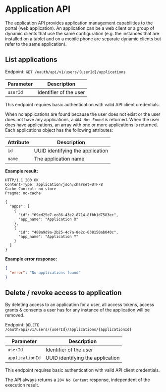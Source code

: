# Application API

The application API provides application management capabilities to the portal (web application). An application can be a web client or a group of dynamic clients that use the same configuration (e.g. the instances that are installed on a tablet and on a mobile phone are separate dynamic clients but refer to the same application).

## List applications

Endpoint: `GET /oauth/api/v1/users/{userId}/applications`

| Parameter | Description            |
|-----------|------------------------|
| `userId`  | identifier of the user |

This endpoint requires basic authentication with valid API client credentials.

When no applications are found because the user does not exist or the user does not have any applications, a `404 Not Found` is returned. When the user does have applications, an array with one or more applications is returned. Each applications object has the following attributes:

| Attribute | Description                      |
|-----------|----------------------------------|
| `id`      | UUID identifying the application |
| `name`    | The application name             |

**Example result:**

```http
HTTP/1.1 200 OK
Content-Type: application/json;charset=UTF-8
Cache-Control: no-store
Pragma: no-cache
 
{
  "apps": [
    {
      "id": "69cd25e7-ec86-43e2-8714-8fbb1d7583ec",
      "app_name": "Application X"
    },
    {
      "id": "408a9d9a-2b25-4c7a-8e2c-038150ab040c",
      "app_name": "Application Y"
    }
  ]
}
```

**Example error response:**

```json
{
  "error": "No applications found"
}
```

## Delete / revoke access to application

By deleting access to an application for a user, all access tokens, access grants & consents a user has for any instance of the application will be removed.

Endpoint: `DELETE /oauth/api/v1/users/{userId}/applications/{applicationId}`

| Parameter       | Description                      |
|-----------------|----------------------------------|
| `userId`        | Identifier of the user           |
| `applicationId` | UUID identifying the application |

This endpoint requires basic authentication with valid API client credentials.

The API always returns a `204 No Content` response, independent of the execution result.

